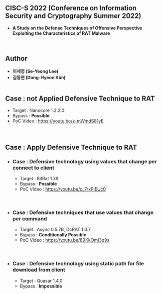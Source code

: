 ## CISC-S 2022 (Conference on Information Security and Cryptography Summer 2022)
* **A Study on the Defense Techniques of Offensive Perspective Exploiting the Characteristics of RAT Malware**
<br>

## Author 
* **이세영 (Se-Yeong Lee)**
* **김동현 (Dong-Hyeon Kim)**
<br><br>

## Case : not Applied Defensive Technique to RAT
* Target : Nanocore 1.2.2.0<br>
* Bypass : **Possible**<br>
* PoC Video : https://youtu.be/z-mWmdS81yE
<br><br><br>

## Case : Apply Defensive Technique to RAT
* ### Case : Defensive technology using values that change per connect to client
  * Target : BitRat 1.39<br>
  * Bypass : **Possible**<br>
  * PoC Video : https://youtu.be/c_7rxPIEUc0
<br><br><br>

* ### Case : Defensive techniques that use values that change per command
  * Target : Async 0.5.7B, DcRAT 1.0.7<br>
  * Bypass : **Conditionally Possible**<br>
  * PoC Video : https://youtu.be/89KkOmI3q9s
<br><br><br>

* ### Case : Defensive technology using static path for file download from client
  * Target : Quasar 1.4.0<br>
  * Bypass : **Impossible**<br>
<br>

